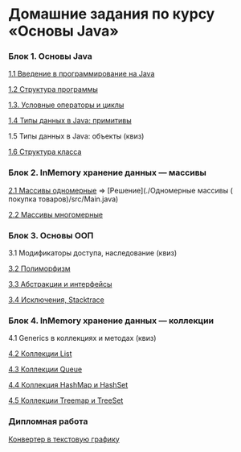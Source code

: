 # Домашние задания по курсу «Основы Java»

### Блок 1. Основы Java

[1.1 Введение в программирование на Java](introduction)

[1.2	Структура программы](program-structure)

[1.3.   Условные операторы и циклы](conditional-statements-cycles)

[1.4	Типы данных в Java: примитивы](primitive-types)

1.5	Типы данных в Java: объекты (квиз)

[1.6	Структура класса](class-structure)


### Блок 2. InMemory хранение данных — массивы

[2.1	Массивы одномерные](https://github.com/MarselFazlyev/java-homeworks/blob/master/one-dimensional-array/2.1.1/README.md)   =>    [Решение](./Одномерные массивы ( покупка товаров)/src/Main.java)

[2.2	Массивы многомерные](multidimensional-array)


### Блок 3. Основы ООП

3.1	Модификаторы доступа, наследование (квиз)	

[3.2	Полиморфизм](polymorphism)

[3.3	Абстракции и интерфейсы](abstractions-interfaces)

[3.4  Исключения, Stacktrace](exceptions)


### Блок 4. InMemory хранение данных — коллекции

4.1 Generics в коллекциях и методах (квиз)

[4.2	Коллекции List](list)

[4.3	Коллекции Queue](queue)

[4.4	Коллекция HashMap и HashSet](hash-collections)

[4.5	Коллекции Treemap и TreeSet](tree-collections)

### Дипломная работа
[Конвертер в текстовую графику](diploma/diploma.md)
